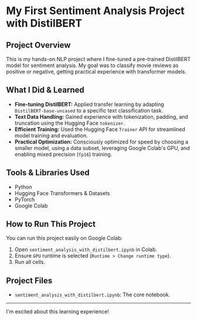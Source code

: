 # My First Sentiment Analysis Project with DistilBERT

## Project Overview

This is my hands-on NLP project where I fine-tuned a pre-trained DistilBERT model for sentiment analysis. My goal was to classify movie reviews as positive or negative, getting practical experience with transformer models.

## What I Did & Learned

*   **Fine-tuning DistilBERT:** Applied transfer learning by adapting `DistilBERT-base-uncased` to a specific text classification task.
*   **Text Data Handling:** Gained experience with tokenization, padding, and truncation using the Hugging Face `tokenizer`.
*   **Efficient Training:** Used the Hugging Face `Trainer` API for streamlined model training and evaluation.
*   **Practical Optimization:** Consciously optimized for speed by choosing a smaller model, using a data subset, leveraging Google Colab's GPU, and enabling mixed precision (`fp16`) training.

## Tools & Libraries Used

*   Python
*   Hugging Face Transformers & Datasets
*   PyTorch
*   Google Colab

## How to Run This Project

You can run this project easily on Google Colab:
1.  Open `sentiment_analysis_with_distilbert.ipynb` in Colab.
2.  Ensure `GPU` runtime is selected (`Runtime > Change runtime type`).
3.  Run all cells.

## Project Files

*   `sentiment_analysis_with_distilbert.ipynb`: The core notebook.

---

I'm excited about this learning experience!
